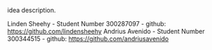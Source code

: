 idea description.

Linden Sheehy - Student Number 300287097 - github: https://github.com/lindensheehy
Andrius Avenido - Student Number 300344515 - github: https://github.com/andriusavenido